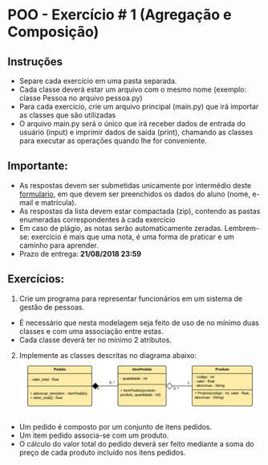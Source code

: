 # POO - Exercício \# 1 (Agregação e Composição)

## Instruções
* Separe cada exercício em uma pasta separada.
* Cada classe deverá estar um arquivo com o mesmo nome (exemplo: classe Pessoa no arquivo pessoa.py)
* Para cada exercício, crie um arquivo principal (main.py) que irá importar as classes que são utilizadas
* O arquivo main.py será o único que irá receber dados de entrada do usuário (input) e imprimir dados de saída (print), chamando as classes para executar as operações quando lhe for conveniente.

## Importante:
* As respostas devem ser submetidas unicamente por intermédio deste [formulario](https://goo.gl/forms/41l8koF9SGnyqmSI2), em que devem ser preenchidos os dados do aluno (nome, e-mail e matrícula).
* As respostas da lista devem estar compactada (zip), contendo as pastas enumeradas correspondentes à cada exercício
* Em caso de plágio, as notas serão automaticamente zeradas. Lembrem-se: exercício é mais que uma nota, é uma forma de praticar e um caminho para aprender.
* Prazo de entrega: **21/08/2018 23:59**

## Exercícios:
1) Crie um programa para representar funcionários em um sistema de gestão de pessoas.
* É necessário que nesta modelagem seja feito de uso de no mínimo duas classes e com uma associação entre estas.
* Cada classe deverá ter no mínimo 2 atributos.

2) Implemente as classes descritas no diagrama abaixo:
![](ex1-q2.png)
* Um pedido é composto por um conjunto de itens pedidos.
* Um item pedido associa-se com um produto.
* O cálculo do valor total do pedido deverá ser feito mediante a soma do preço de cada produto incluído nos itens pedidos.
